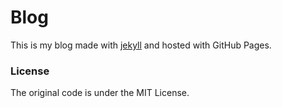 # Blog
This is my blog made with [jekyll](http://jekyllrb.com) and hosted with GitHub Pages. 

### License
The original code is under the  MIT License.
